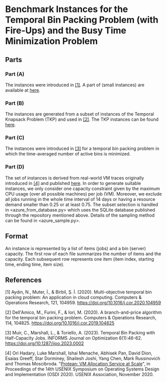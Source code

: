 # Benchmark Instances for the Temporal Bin Packing Problem (with Fire-Ups) and the Busy Time Minimization Problem

## Parts
### Part (A)
The instances were introduced in [[1]](#1).
A part of (small instances) are available at [here](https://github.com/sibirbil/TemporalBinPacking).

### Part (B)
The instances are generated from a subset of instances of the Temporal Knapsack Problem (TKP) and used in [[2]](#2).
The TKP instances can be found [here](http://or.dei.unibo.it/library).

### Part (C)
The instances were introduced in [[3]](#3) for a temporal bin packing problem in which the time-averaged number of active bins is minimized.

### Part (D)
The set of instances is derived from real-world VM traces originally introduced in [[4]](#4) and published [here](https://github.com/Azure/AzurePublicDataset).
In order to generate suitable instances, we only consider one capacity constraint given by the maximum CPU usage (over all possible machines) per job (VM).
Moreover, we exclude all jobs running in the whole time interval of 14 days or having a resource demand smaller than 0.25 or at least 0.75.
The subset selection is handled in <azure_from_database.py> which uses the SQLite database published through the repository mentioned above.
Details of the sampling method can be found in <azure_sample.py>.

## Format
An instance is represented by a list of items (jobs) and a bin (server) capacity.
The first row of each file summarizes the number of items and the capacity.
Each subsequent row represents one item (item index, starting time, ending time, item size).

## References

<a id="1">[1]</a>
Aydın, N., Muter, İ., & Birbil, Ş. İ. (2020). Multi-objective temporal bin packing problem: An application in cloud computing. Computers & Operations Research, 121, 104959. <https://doi.org/10.1016/j.cor.2020.104959>

<a id="2">[2]</a>
Dell'Amico, M., Furini, F., & Iori, M. (2020). A branch-and-price algorithm for the temporal bin packing problem. Computers & Operations Research, 114, 104825. <https://doi.org/10.1016/j.cor.2019.104825>

<a id="3">[3]</a>
Muir, C., Marshall, L., & Toriello, A. (2023). Temporal Bin Packing with Half-Capacity Jobs. INFORMS Journal on Optimization 6(1):46-62. <https://doi.org/10.1287/ijoo.2023.0002>

<a id="4">[4]</a>
Ori Hadary, Luke Marshall, Ishai Menache, Abhisek Pan, David Dion, Esaias Greeff, Star Dorminey, Shailesh Joshi, Yang Chen, Mark Russinovich and Thomas Moscibroda. "[Protean: VM Allocation Service at Scale](https://www.microsoft.com/en-us/research/publication/protean-vm-allocation-service-at-scale/)", in Proceedings of the 14th USENIX Symposium on Operating Systems Design and Implementation (OSDI 2020). USENIX Association, November 2020.
